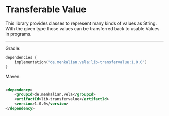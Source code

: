 # Transferable Value

This library provides classes to represent many kinds of values as String. With the given type those values can be transferred back to usable Values in programs.

---
Gradle:

```kotlin
dependencies {
    implementation("de.menkalian.vela:lib-transfervalue:1.0.0")
}
```

Maven:

```xml

<dependency>
    <groupId>de.menkalian.vela</groupId>
    <artifactId>lib-transfervalue</artifactId>
    <version>1.0.0</version>
</dependency>
```